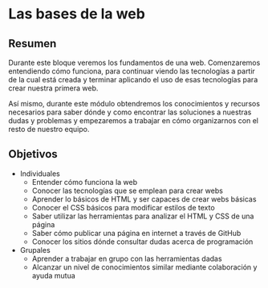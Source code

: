 # Las bases de la web

## Resumen

Durante este bloque veremos los fundamentos de una web. Comenzaremos entendiendo cómo funciona, para continuar viendo las tecnologías a partir de la cual está creada y terminar aplicando el uso de esas tecnologías para crear nuestra primera web.

Así mismo, durante este módulo obtendremos los conocimientos y recursos necesarios para saber dónde y como encontrar las soluciones a nuestras dudas y problemas y empezaremos a trabajar en cómo organizarnos con el resto de nuestro equipo.

## Objetivos

- Individuales
  - Entender cómo funciona la web
  - Conocer las tecnologías que se emplean para crear webs
  - Aprender lo básicos de HTML y ser capaces de crear webs básicas
  - Conocer el CSS básicos para modificar estilos de texto
  - Saber utilizar las herramientas para analizar el HTML y CSS de una página
  - Saber cómo publicar una página en internet a través de GitHub
  - Conocer los sitios dónde consultar dudas acerca de programación
- Grupales
  - Aprender a trabajar en grupo con las herramientas dadas
  - Alcanzar un nivel de conocimientos similar mediante colaboración y ayuda mutua
